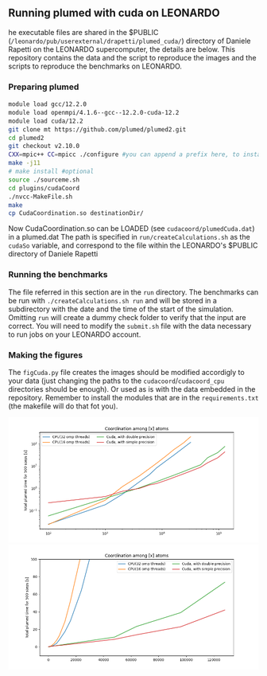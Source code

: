 ## Running plumed with cuda on LEONARDO

he executable files are shared in the $PUBLIC (`/leonardo/pub/userexternal/drapetti/plumed_cuda/`) directory of Daniele Rapetti on the LEONARDO supercomputer, the details are below.
This repository contains the data and the script to reproduce the images and the scripts to reproduce the benchmarks on LEONARDO.

### Preparing plumed

```bash
module load gcc/12.2.0
module load openmpi/4.1.6--gcc--12.2.0-cuda-12.2
module load cuda/12.2
git clone mt https://github.com/plumed/plumed2.git
cd plumed2
git checkout v2.10.0
CXX=mpic++ CC=mpicc ./configure #you can append a prefix here, to install
make -j11
# make install #optional
source ./sourceme.sh
cd plugins/cudaCoord
./nvcc-MakeFile.sh
make
cp CudaCoordination.so destinationDir/
```
Now CudaCoordination.so can be LOADED (see `cudacoord/plumedCuda.dat`) in a plumed.dat
The path is specified in `run/createCalculations.sh` as the `cudaSo` variable, and correspond to the file within the LEONARDO's $PUBLIC directory of Daniele Rapetti

### Running the benchmarks

The file referred in this section are in the `run` directory.
The benchmarks can be run with `./createCalculations.sh run` and will be stored in a subdirectory with the date and the time of the start of the simulation.
Omitting `run` will create a dummy check folder to verify that the input are correct.
You will need to modify the `submit.sh` file with the data necessary to run jobs on your LEONARDO account.

### Making the figures

The `figCuda.py` file creates the images should be modified accordigly to your data (just changing the paths to the `cudacoord`/`cudacoord_cpu` directories should be enough). Or used as is with the data embedded in the repository.
Remember to install the modules that are in the `requirements.txt` (the makefile will do that fot you).

![](./cudaPNRR_loglog.png)
![](./cudaPNRR.png)
